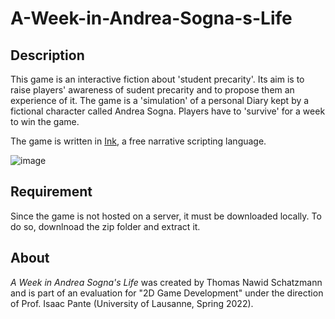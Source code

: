 # A-Week-in-Andrea-Sogna-s-Life

## Description
This game is an interactive fiction about 'student precarity'. Its aim is to raise players' awareness of sudent precarity and to propose them an experience of it. The game is a 'simulation' of a personal Diary kept by a fictional character called Andrea Sogna. Players have to 'survive' for a week to win the game.

The game is written in [Ink](https://www.inklestudios.com/ink/), a free narrative scripting language.


![image](https://user-images.githubusercontent.com/113149448/189372174-360fb97b-7ff4-4cae-b30e-11e2a0da2272.png)

## Requirement

Since the game is not hosted on a server, it must be downloaded locally. To do so, downlnoad the zip folder and extract it.

## About

<i> A Week in Andrea Sogna's Life </i> was created by Thomas Nawid Schatzmann and is part of an evaluation for "2D Game Development" under the direction of Prof. Isaac Pante (University of Lausanne, Spring 2022).
